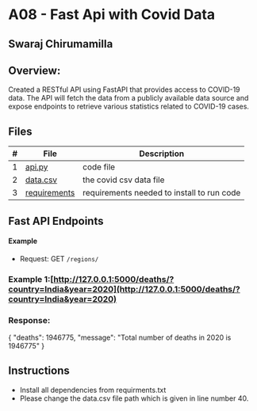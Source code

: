 # A08 - Fast Api with Covid Data
## Swaraj Chirumamilla
## Overview:

Created a RESTful API using FastAPI that provides access to COVID-19 data. The API will fetch the data from a publicly available data source and expose endpoints to retrieve various statistics related to COVID-19 cases.


## Files

|   #   | File            | Description                                        |
| :---: | --------------- | -------------------------------------------------- |
|   1   |  [api.py](https://github.com/swarajtwok/4883-SoftwareTools-Chirumamilla/blob/main/Assignments/A08/api.py)  |   code file  |
|   2 | [data.csv](https://github.com/swarajtwok/4883-SoftwareTools-Chirumamilla/blob/main/Assignments/A08/data.csv) | the covid csv data file |
|    3 | [requirements](https://github.com/swarajtwok/4883-SoftwareTools-Chirumamilla/blob/main/Assignments/A08/requirements.txt) | requirements needed to install to run code|

## Fast API Endpoints

 #### Example

- Request: GET `/regions/`
  
### Example 1:[http://127.0.0.1:5000/deaths/?country=India&year=2020](http://127.0.0.1:5000/deaths/?country=India&year=2020)
### Response:
{
  "deaths": 1946775,
  "message": "Total number of deaths in 2020 is 1946775"
}

                     
## Instructions

- Install all dependencies from requirments.txt
-  Please change the data.csv file path which is given in line number 40.
 


